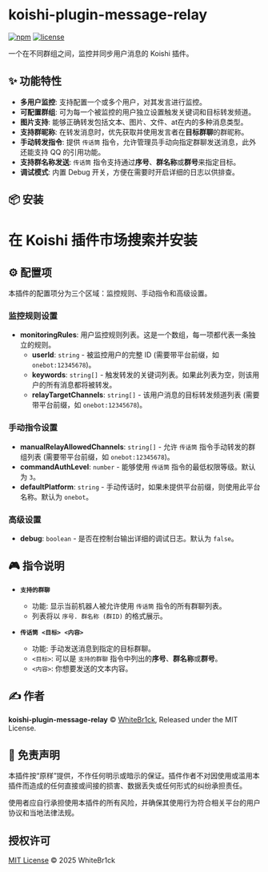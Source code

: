 # koishi-plugin-message-relay

[![npm](https://img.shields.io/npm/v/koishi-plugin-message-relay)](https://www.npmjs.com/package/koishi-plugin-message-relay)
[![license](https://img.shields.io/npm/l/koishi-plugin-message-relay)](https://github.com/WhiteBr1ck/koishi-plugin-message-relay/blob/main/LICENSE)

一个在不同群组之间，监控并同步用户消息的 Koishi 插件。

## ✨ 功能特性

- **多用户监控**: 支持配置一个或多个用户，对其发言进行监控。
- **可配置群组**: 可为每一个被监控的用户独立设置触发关键词和目标转发频道。
- **图片支持**: 能够正确转发包括文本、图片、文件、at在内的多种消息类型。
- **支持群昵称**: 在转发消息时，优先获取并使用发言者在**目标群聊**的群昵称。
- **手动转发指令**: 提供 `传话筒` 指令，允许管理员手动向指定群聊发送消息，此外还能支持 QQ 的引用功能。
- **支持群名称发送**: `传话筒` 指令支持通过**序号**、**群名称**或**群号**来指定目标。
- **调试模式**: 内置 Debug 开关，方便在需要时开启详细的日志以供排查。

## 📦 安装

# 在 Koishi 插件市场搜索并安装


## ⚙️ 配置项

本插件的配置项分为三个区域：监控规则、手动指令和高级设置。

### 监控规则设置

- **monitoringRules**: 用户监控规则列表。这是一个数组，每一项都代表一条独立的规则。
  - **userId**: `string` - 被监控用户的完整 ID (需要带平台前缀，如 `onebot:12345678`)。
  - **keywords**: `string[]` - 触发转发的关键词列表。如果此列表为空，则该用户的所有消息都将被转发。
  - **relayTargetChannels**: `string[]` - 该用户消息的目标转发频道列表 (需要带平台前缀，如 `onebot:12345678`)。

### 手动指令设置

- **manualRelayAllowedChannels**: `string[]` - 允许 `传话筒` 指令手动转发的群组列表 (需要带平台前缀，如 `onebot:12345678`)。
- **commandAuthLevel**: `number` - 能够使用 `传话筒` 指令的最低权限等级。默认为 `3`。
- **defaultPlatform**: `string` - 手动传话时，如果未提供平台前缀，则使用此平台名称。默认为 `onebot`。

### 高级设置

- **debug**: `boolean` - 是否在控制台输出详细的调试日志。默认为 `false`。

## 🎮 指令说明

- **`支持的群聊`**
  - 功能: 显示当前机器人被允许使用 `传话筒` 指令的所有群聊列表。
  - 列表将以 `序号. 群名称 (群ID)` 的格式展示。

- **`传话筒 <目标> <内容>`**
  - 功能: 手动发送消息到指定的目标群聊。
  - `<目标>`: 可以是 `支持的群聊` 指令中列出的**序号**、**群名称**或**群号**。
  - `<内容>`: 你想要发送的文本内容。

## ✍️ 作者

**koishi-plugin-message-relay** © [WhiteBr1ck](https://github.com/WhiteBr1ck), Released under the MIT License.

## 📄 免责声明

本插件按“原样”提供，不作任何明示或暗示的保证。插件作者不对因使用或滥用本插件而造成的任何直接或间接的损害、数据丢失或任何形式的纠纷承担责任。

使用者应自行承担使用本插件的所有风险，并确保其使用行为符合相关平台的用户协议和当地法律法规。

## 授权许可

[MIT License](https://github.com/WhiteBr1ck/koishi-plugin-message-relay/blob/main/LICENSE) © 2025 WhiteBr1ck